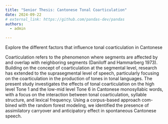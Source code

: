 ```yaml
---
title: "Senior Thesis: Cantonese Tonal Coarticulation"
date: 2024-09-22
# external_link: https://github.com/pandas-dev/pandas
authors:
  - admin

---
```


Explore the different factors that influence tonal coarticulation in Cantonese

<!--more-->


Coarticulation refers to the phenomenon where segments are affected by and overlap with neighboring segments (Daniloff and Hammarberg 1973). Building on the concept of coarticulation at the segmental level, research has extended to the suprasegmental level of speech, particularly focusing on the coarticulation in the production of tones in tonal languages. The present study investigates the effects of tonal coarticulation on the high level Tone 1 and the low-mid level Tone 6 in Cantonese monosyllabic words, with a focus on the interaction between tonal coarticulation, syllable structure, and lexical frequency. Using a corpus-based approach com- bined with the random forest modeling, we identified the presence of assimilatory carryover and anticipatory effect in spontaneous Cantonese speech.